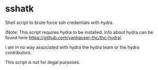 # sshatk
Shell script to brute force ssh credentials with hydra.

(Note: This script requires hydra to be installed. Info about hydra can be found here https://github.com/vanhauser-thc/thc-hydra)

I am in no way associated with hydra the hydra team or the hydra contributors.

This script is not for ilegal purposes.
